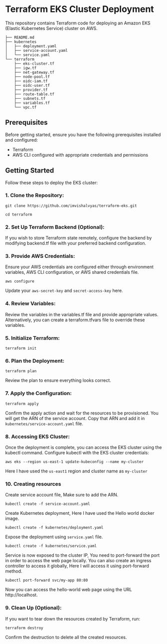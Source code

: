 # Terraform EKS Cluster Deployment
This repository contains Terraform code for deploying an Amazon EKS (Elastic Kubernetes Service) cluster on AWS.
```
├── README.md
├── kubernetes
│   ├── deployment.yaml
│   ├── service-account.yaml
│   └── service.yaml
└── terraform
    ├── eks-cluster.tf
    ├── igw.tf
    ├── net-gateway.tf
    ├── node-pool.tf
    ├── oidc-iam.tf
    ├── oidc-user.tf
    ├── provider.tf
    ├── route-table.tf
    ├── subnets.tf
    ├── variables.tf
    └── vpc.tf
```
## Prerequisites
Before getting started, ensure you have the following prerequisites installed and configured:

- Terraform
- AWS CLI configured with appropriate credentials and permissions

## Getting Started
Follow these steps to deploy the EKS cluster:

### 1. Clone the Repository:
```
git clone https://github.com/imvishalvyas/terraform-eks.git
```

```
cd terraform
```

### 2. Set Up Terraform Backend (Optional):
If you wish to store Terraform state remotely, configure the backend by modifying backend.tf file with your preferred backend configuration.


### 3. Provide AWS Credentials:
Ensure your AWS credentials are configured either through environment variables, AWS CLI configuration, or AWS shared credentials file.

```
aws configure
```
Update your `aws-secret-key` and `secret-access-key` here.


### 4. Review Variables:
Review the variables in the variables.tf file and provide appropriate values. Alternatively, you can create a terraform.tfvars file to override these variables.

### 5. Initialize Terraform:
```
terraform init
```

### 6. Plan the Deployment:
```
terraform plan
```
Review the plan to ensure everything looks correct.

### 7. Apply the Configuration:
```
terraform apply
```
Confirm the apply action and wait for the resources to be provisioned. You will get the ARN of the service account. Copy that ARN and add it in `kubernetes/service-account.yaml` file.

### 8. Accessing EKS Cluster:
Once the deployment is complete, you can access the EKS cluster using the kubectl command. Configure kubectl with the EKS cluster credentials:
```
aws eks --region us-east-1 update-kubeconfig --name my-cluster
```
Here I have used the `us-east1` region and cluster name as `my-cluster`

### 10. Creating resources
Create service account file, Make sure to add the ARN.
```
kubectl create -f service-account.yaml
```
Create Kubernetes deployment, Here I have used the Hello world docker image.
```
kubectl create -f kubernetes/deployment.yaml
```
Expose the deployment using `service.yaml` file.
```
kubectl create -f kubernetes/service.yaml
```
Service is now exposed to the cluster IP, You need to port-forward the port in order to access the web page locally. You can also create an ingress controller to access it globally, Here I will access it using port-forward method.
```
kubectl port-forward svc/my-app 80:80
```
Now you can access the hello-world web page using the URL http://localhost.

### 9. Clean Up (Optional):
If you want to tear down the resources created by Terraform, run:
```
terraform destroy
```
Confirm the destruction to delete all the created resources.




